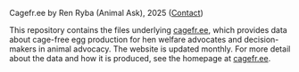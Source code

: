 Cagefr.ee by Ren Ryba (Animal Ask), 2025 ([Contact](https://animalask.org/contact))  

This repository contains the files underlying [cagefr.ee](https://cagefr.ee), which provides data about cage-free egg production for hen welfare advocates and decision-makers in animal advocacy. The website is updated monthly. For more detail about the data and how it is produced, see the homepage at [cagefr.ee](https://cagefr.ee).
